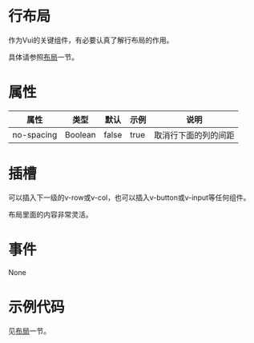 # 行布局

作为Vui的关键组件，有必要认真了解行布局的作用。

具体请参照[布局](../布局/)一节。

# 属性

属性|类型|默认|示例|说明
-|-|-|-|-
no-spacing|Boolean|false|true|取消行下面的列的间距


# 插槽

可以插入下一级的v-row或v-col，也可以插入v-button或v-input等任何组件。

布局里面的内容非常灵活。

# 事件

None

# 示例代码

见[布局](../布局/)一节。